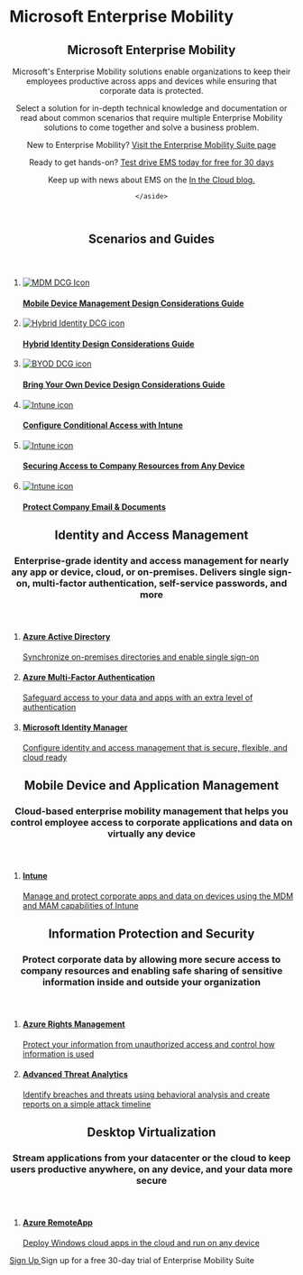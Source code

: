 ﻿---
asset_id: 961350ed-a3f1-44f1-b239-b46345b8f620
layout: HubPage
---
# Microsoft Enterprise Mobility
<article id="main">
  <header class="header">
    <h1>Microsoft Enterprise Mobility</h1>
    <section class="description">
      <p>Microsoft's Enterprise Mobility solutions enable organizations to keep their employees productive across apps and devices while ensuring that corporate data is protected.</p> 
      <p>Select a solution for in-depth technical knowledge and documentation or read about common scenarios that require multiple Enterprise Mobility solutions to come together and solve a business problem.</p>
    </section>
    <aside class="more-info">
      <div class="alert">
        <p>New to Enterprise Mobility? <a href="https://www.microsoft.com/en-us/server-cloud/enterprise-mobility/overview.aspx" title="" target="_blank">Visit the Enterprise Mobility Suite page</a></p>
        <p>Ready to get hands-on? <a href="https://www.microsoft.com/en-us/server-cloud/enterprise-mobility/ems-trial.aspx" title="" target="_blank">Test drive EMS today for free for 30 days</a></p>
      </div>
      <div class="alert alert-important">
        <p>Keep up with news about EMS on the <a href="https://blogs.technet.microsoft.com/in_the_cloud/" title="" target="_blank">In the Cloud blog.</a></p>
      </div>

    </aside>
  </header>

  <section class="docset featured">
    <header>
      <h2>Scenarios and Guides</h2>
    </header>
    <ol class="carousel">
      <li class="column column-third">
        <a href="about:blank">
          <img src="./Image/mobile_engagement_icon.png" alt="MDM DCG Icon">
          <div class="content">
            <h4>Mobile Device Management Design Considerations Guide</h4>
          </div>
        </a>
      </li>
      <li class="column column-third">
        <a href="about:blank" target="_blank">
          <img src="./Image/azure_active_directory_icon.png" alt="Hybrid Identity DCG icon">
          <div class="content">
            <h4>Hybrid Identity Design Considerations Guide</h4>
          </div>
        </a>
      </li>
      <li class="column column-third">
        <a href="about:blank">
          <img src="./Image/mobile_devices_icon.png" alt="BYOD DCG icon">
          <div class="content">
            <h4>Bring Your Own Device Design Considerations Guide</h4>
          </div>
        </a>
      </li>
      <li class="column column-third">
        <a href="https://gallery.technet.microsoft.com/Protecting-company-data-2d27c466" title="Protecting company data and email with Intune" target="_blank">
          <img src="./Image/conditional access_exchange_icon.png" alt="Intune icon">
          <div class="content">
            <h4>Configure Conditional Access with Intune</h4>
          </div>
        </a>
      </li>
      <li class="column column-third">
        <a href="about:blank">
          <img src="./Image/intune_byod_icon.png" alt="Intune icon">
          <div class="content">
            <h4>Securing Access to Company Resources from Any Device</h4>
          </div>
        </a>
      </li>
      <li class="column column-third">
        <a href="about:blank">
          <img src="./Image/conditional access_exchange_icon.png" alt="Intune icon">
          <div class="content">
            <h4>Protect Company Email &amp; Documents</h4>
          </div>
        </a>
      </li>
    </ol>
  </section>

  <section class="docset docset-first">
    <header>
      <h2>Identity and Access Management</h2>
      <h3>Enterprise-grade identity and access management for nearly any app or device, cloud, or on-premises. Delivers single sign-on, multi-factor authentication, self-service passwords, and more</h3>
    </header>
    <ol class="row">
      <li class="column column-third">
        <a href="about:blank">
          <h4>Azure Active Directory</h4>
          <p>Synchronize on-premises directories and enable single sign-on</p>
        </a>
      </li>
      <li class="column column-third">
        <a href="about:blank">
          <h4>Azure Multi-Factor Authentication</h4>
          <p>Safeguard access to your data and apps with an extra level of authentication</p>
        </a>
      </li>
      <li class="column column-third">
        <a href="about:blank">
          <h4>Microsoft Identity Manager</h4>
          <p>Configure identity and access management that is secure, flexible, and cloud ready</p>
        </a>
      </li>
    </ol>
  </section>

 <section class="docset">
    <header>
      <h2>Mobile Device and Application Management</h2>
      <h3>Cloud-based enterprise mobility management that helps you control employee access to corporate applications and data on virtually any device</h3>
    </header>
    <ol class="row">
      <li class="column column-third">
        <a href="about:blank">
          <h4>Intune</h4>
          <p>Manage and protect corporate apps and data on devices using the MDM and MAM capabilities of Intune</p>
        </a>
      </li>
    </ol>
  </section>

  <section class="docset">
    <header>
      <h2>Information Protection and Security</h2>
      <h3>Protect corporate data by allowing more secure access to company resources and enabling safe sharing of sensitive information inside and outside your organization</h3>
    </header>
    <ol class="row">
      <li class="column column-third">
        <a href="about:blank">
          <h4>Azure Rights Management</h4>
          <p>Protect your information from unauthorized access and control how information is used</p>
        </a>
      </li>
      <li class="column column-third">
        <a href="about:blank">
          <h4>Advanced Threat Analytics</h4>
          <p>Identify breaches and threats using behavioral analysis and create reports on a simple attack timeline</p>
        </a>
      </li>
    </ol>
  </section>

  <section class="docset">
    <header>
      <h2>Desktop Virtualization</h2>
      <h3>Stream applications from your datacenter or the cloud to keep users productive anywhere, on any device, and your data more secure</h3>
    </header>
    <ol class="row">
      <li class="column column-third">
        <a href="about:blank">
          <h4>Azure RemoteApp</h4>
          <p>Deploy Windows cloud apps in the cloud and run on any device</p>
        </a>
      </li>
    </ol>
  </section>

  <aside class="callout">
    <p><a href="https://www.microsoft.com/en-us/server-cloud/enterprise-mobility/ems-trial.aspx" class="button">Sign Up <span class="icon icon-next"></span></a>Sign up for a free 30-day trial of Enterprise Mobility Suite</p>

  </aside>
</article>
